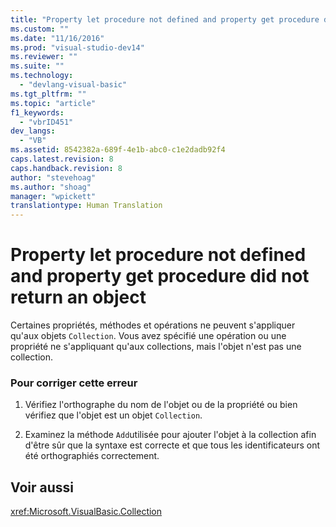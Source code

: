 ```yaml
---
title: "Property let procedure not defined and property get procedure did not return an object | Microsoft Docs"
ms.custom: ""
ms.date: "11/16/2016"
ms.prod: "visual-studio-dev14"
ms.reviewer: ""
ms.suite: ""
ms.technology: 
  - "devlang-visual-basic"
ms.tgt_pltfrm: ""
ms.topic: "article"
f1_keywords: 
  - "vbrID451"
dev_langs: 
  - "VB"
ms.assetid: 8542382a-689f-4e1b-abc0-c1e2dadb92f4
caps.latest.revision: 8
caps.handback.revision: 8
author: "stevehoag"
ms.author: "shoag"
manager: "wpickett"
translationtype: Human Translation
---
```

# Property let procedure not defined and property get procedure did not return an object
Certaines propriétés, méthodes et opérations ne peuvent s'appliquer qu'aux objets `Collection`.  Vous avez spécifié une opération ou une propriété ne s'appliquant qu'aux collections, mais l'objet n'est pas une collection.  
  
### Pour corriger cette erreur  
  
1.  Vérifiez l'orthographe du nom de l'objet ou de la propriété ou bien vérifiez que l'objet est un objet `Collection`.  
  
2.  Examinez la méthode `Add`utilisée pour ajouter l'objet à la collection afin d'être sûr que la syntaxe est correcte et que tous les identificateurs ont été orthographiés correctement.  
  
## Voir aussi  
 <xref:Microsoft.VisualBasic.Collection>